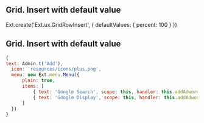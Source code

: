 ## Grid. Insert with default value
Ext.create('Ext.ux.GridRowInsert', { defaultValues: { percent: 100 } })

## Grid. Insert with default value
```js
{
text: Admin.t('Add'),
  icon: 'resources/icons/plus.png',
  menu: new Ext.menu.Menu({
      plain: true,
      items: [
          { text: 'Google Search', scope: this, handler: this.addAdwords, service: 'SEARCH', serviceID: 1 },
          { text: 'Google Display', scope: this, handler: this.addAdwords, service: 'DISPLAY', serviceID: 2 }
      ]
  })
}
```
